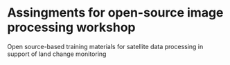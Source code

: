 # Assingments for open-source image processing workshop
Open source-based training materials for satellite data processing in support of land change monitoring
 
